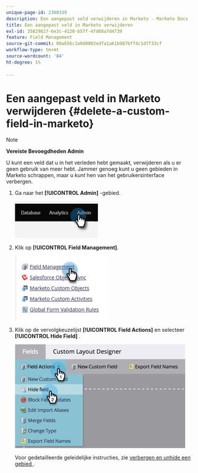 ```yaml
---
unique-page-id: 2360339
description: Een aangepast veld verwijderen in Marketo - Marketo Docs - Productdocumentatie
title: Een aangepast veld in Marketo verwijderen
exl-id: 35829827-6e3c-4120-b57f-4fd68a7d4739
feature: Field Management
source-git-commit: 09a656c3a0d0002edfa1a61b987bff4c1dff33cf
workflow-type: tm+mt
source-wordcount: '84'
ht-degree: 1%

---
```


# Een aangepast veld in Marketo verwijderen {#delete-a-custom-field-in-marketo}

>[!NOTE]
>
>**Vereiste Bevoegdheden Admin**

U kunt een veld dat u in het verleden hebt gemaakt, verwijderen als u er geen gebruik van meer hebt. Jammer genoeg kunt u geen gebieden in Marketo schrappen, maar u _kunt_ hen van het gebruikersinterface verbergen.

1. Ga naar het **[!UICONTROL Admin]** -gebied.

   ![](assets/delete-a-custom-field-in-marketo-1.png)

1. Klik op **[!UICONTROL Field Management]**.

   ![](assets/delete-a-custom-field-in-marketo-2.png)

1. Klik op de vervolgkeuzelijst **[!UICONTROL Field Actions]** en selecteer **[!UICONTROL Hide Field]** .

   ![](assets/delete-a-custom-field-in-marketo-3.png)

   Voor gedetailleerde geleidelijke instructies, zie [&#x200B; verbergen en unhide een gebied &#x200B;](/help/marketo/product-docs/administration/field-management/hide-and-unhide-a-field.md).
